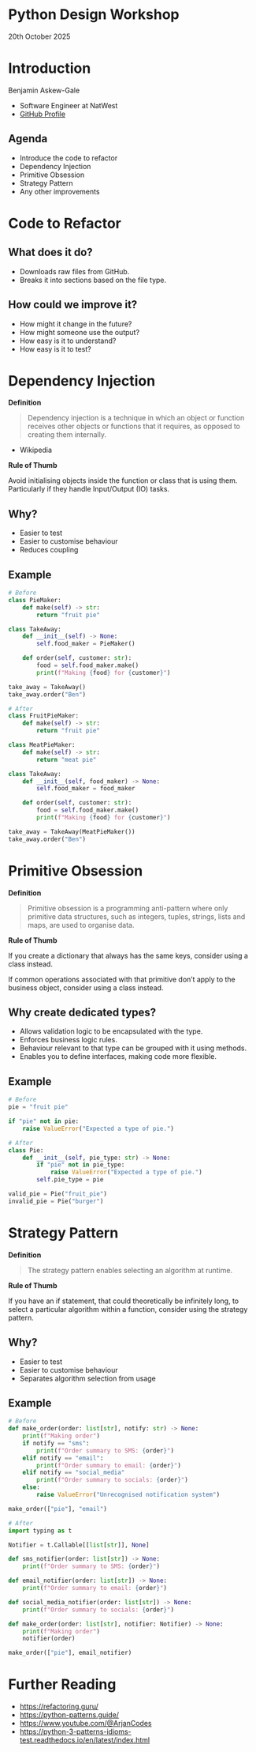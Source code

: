 # Python Design Workshop

20th October 2025

# Introduction

Benjamin Askew-Gale

* Software Engineer at NatWest
* [GitHub Profile](https://github.com/BenGale93)

## Agenda

* Introduce the code to refactor
* Dependency Injection
* Primitive Obsession
* Strategy Pattern
* Any other improvements

# Code to Refactor

## What does it do?

* Downloads raw files from GitHub.
* Breaks it into sections based on the file type.

## How could we improve it?

* How might it change in the future?
* How might someone use the output?
* How easy is it to understand?
* How easy is it to test?

# Dependency Injection

**Definition**

> Dependency injection is a technique in which an object or function receives
> other objects or functions that it requires, as opposed to creating them
> internally.

- Wikipedia

**Rule of Thumb**

Avoid initialising objects inside the function or class that is using them.
Particularly if they handle Input/Output (IO) tasks.

## Why?

* Easier to test
* Easier to customise behaviour
* Reduces coupling

## Example

```py
# Before
class PieMaker:
    def make(self) -> str:
        return "fruit pie"

class TakeAway:
    def __init__(self) -> None:
        self.food_maker = PieMaker()

    def order(self, customer: str):
        food = self.food_maker.make()
        print(f"Making {food} for {customer}")

take_away = TakeAway()
take_away.order("Ben")
```

```py
# After
class FruitPieMaker:
    def make(self) -> str:
        return "fruit pie"

class MeatPieMaker:
    def make(self) -> str:
        return "meat pie"

class TakeAway:
    def __init__(self, food_maker) -> None:
        self.food_maker = food_maker

    def order(self, customer: str):
        food = self.food_maker.make()
        print(f"Making {food} for {customer}")

take_away = TakeAway(MeatPieMaker())
take_away.order("Ben")
```

<!--

It does require a location in your code which is a bit messier and puts
everything together. I like to use class methods as alternative constructors
that use reasonable defaults.

-->


# Primitive Obsession

**Definition**

> Primitive obsession is a programming anti-pattern where only primitive data
> structures, such as integers, tuples, strings, lists and maps, are used to
> organise data.

**Rule of Thumb**

If you create a dictionary that always has the same keys, consider using a
class instead.

If common operations associated with that primitive don’t apply to the business
object, consider using a class instead.

## Why create dedicated types?

* Allows validation logic to be encapsulated with the type.
* Enforces business logic rules.
* Behaviour relevant to that type can be grouped with it using methods.
* Enables you to define interfaces, making code more flexible.

## Example

```py
# Before
pie = "fruit pie"

if "pie" not in pie:
    raise ValueError("Expected a type of pie.")
```

```py
# After
class Pie:
    def __init__(self, pie_type: str) -> None:
        if "pie" not in pie_type:
            raise ValueError("Expected a type of pie.")
        self.pie_type = pie

valid_pie = Pie("fruit_pie")
invalid_pie = Pie("burger")
```

<!--

If you have a UserID you would often use an integer as the underlying
primitive. Does it make sense to add two UserIDs together? No.

Similarly, if you have OrderID, does it make sense to provide that integer to a
register user function? No.

-->

# Strategy Pattern

**Definition**

> The strategy pattern enables selecting an algorithm at runtime.

**Rule of Thumb**

If you have an if statement, that could theoretically be infinitely long, to
select a particular algorithm within a function, consider using the strategy
pattern.

## Why?

* Easier to test
* Easier to customise behaviour
* Separates algorithm selection from usage

## Example

```py
# Before
def make_order(order: list[str], notify: str) -> None:
    print(f"Making order")
    if notify == "sms":
        print(f"Order summary to SMS: {order}")
    elif notify == "email":
        print(f"Order summary to email: {order}")
    elif notify == "social_media"
        print(f"Order summary to socials: {order}")
    else:
        raise ValueError("Unrecognised notification system")

make_order(["pie"], "email")
```

```py
# After
import typing as t

Notifier = t.Callable[[list[str]], None]

def sms_notifier(order: list[str]) -> None:
    print(f"Order summary to SMS: {order}")

def email_notifier(order: list[str]) -> None:
    print(f"Order summary to email: {order}")

def social_media_notifier(order: list[str]) -> None:
    print(f"Order summary to socials: {order}")

def make_order(order: list[str], notifier: Notifier) -> None:
    print(f"Making order")
    notifier(order)

make_order(["pie"], email_notifier)
```

<!--

In Python, you can implement the strategy pattern using functions or classes,
depending on the context.

You can also use functools.partial to make sure the function has the correct
signature.

-->

# Further Reading

* https://refactoring.guru/
* https://python-patterns.guide/
* https://www.youtube.com/@ArjanCodes
* https://python-3-patterns-idioms-test.readthedocs.io/en/latest/index.html
